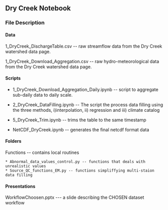 ## Dry Creek Notebook
### File Description
#### Data
1_DryCreek_DischargeTable.csv -- raw streamflow data from the Dry Creek watershed data page.

1_DryCreek_Download_Aggregation.csv -- raw hydro-meteorological data from the Dry Creek watershed data page.

#### Scripts
* 1_DryCreek_Download_Aggregation_Daily.ipynb -- script to aggregate sub-daily data to daily scale.

* 2_DryCreek_DataFilling.ipynb -- The script the process data filling using the three methods, 
	i)interpolation, ii) regression and iii) climate catalog
	
* 5_DryCreek_Trim.ipynb -- trims the table to the same timestamp

* NetCDF_DryCreek.ipynb -- generates the final netcdf format data

#### Folders
Functions -- contains local routines 

	* Abnormal_data_values_control.py -- functions that deals with unrealistic values
	* Source_QC_functions_EM.py -- functions simpliffying multi-staion data filling 

#### Presentations
WorkflowChoosen.pptx --- a slide describing the CHOSEN dataset workflow


